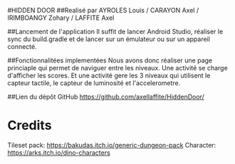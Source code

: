 #HIDDEN DOOR
##Realisé par
AYROLES Louis / CARAYON Axel / IRIMBOANGY Zohary / LAFFITE Axel

##Lancement de l'application
Il suffit de lancer Android Studio, réaliser le sync du build.gradle et de lancer sur un émulateur ou sur un appareil connecté.

##Fonctionnalitées implementées
Nous avons donc réaliser une page princiaple qui permet de naviguer entre les niveaux.
Une activité se charge d'afficher les scores.
Et une activité gere les 3 niveaux qui utilisent le capteur tactile, le capteur de luminosité et l'accelerometre.

##Lien du dépôt GitHub
https://github.com/axellaffite/HiddenDoor/

# Credits
Tileset pack: https://bakudas.itch.io/generic-dungeon-pack
Character: https://arks.itch.io/dino-characters
